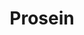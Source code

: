 ---
title: "Prosein"
url: /ciudad-guayana-puerto-ordaz/prosein-avenida-las-americas/
shop: Baustoffe
---